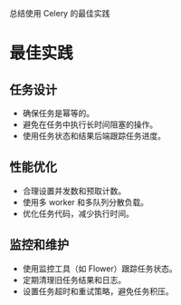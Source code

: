 总结使用 Celery 的最佳实践

# 最佳实践

## 任务设计
- 确保任务是幂等的。
- 避免在任务中执行长时间阻塞的操作。
- 使用任务状态和结果后端跟踪任务进度。

## 性能优化
- 合理设置并发数和预取计数。
- 使用多 worker 和多队列分散负载。
- 优化任务代码，减少执行时间。

## 监控和维护
- 使用监控工具（如 Flower）跟踪任务状态。
- 定期清理旧任务结果和日志。
- 设置任务超时和重试策略，避免任务积压。

